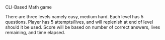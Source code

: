 CLI-Based Math game

There are three levels namely easy, medium hard.
Each level has 5 questions.
Player has 5 attempts/lives, and will replenish at end of level should it be used.
Score will be based on number of correct answers, lives remaining, and time elapsed.
